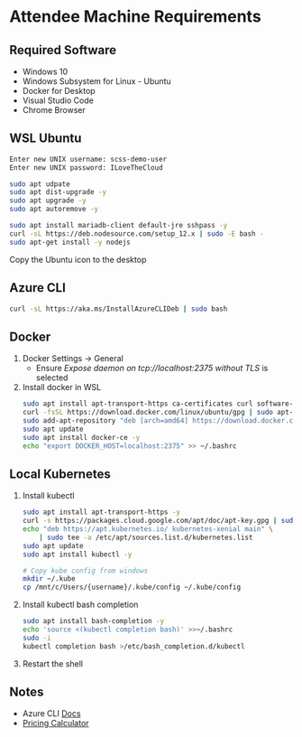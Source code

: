 # Attendee Machine Requirements

## Required Software
- Windows 10
- Windows Subsystem for Linux - Ubuntu
- Docker for Desktop
- Visual Studio Code
- Chrome Browser

## WSL Ubuntu

``` bash
Enter new UNIX username: scss-demo-user
Enter new UNIX password: ILoveTheCloud

sudo apt udpate
sudo apt dist-upgrade -y
sudo apt upgrade -y
sudo apt autoremove -y

sudo apt install mariadb-client default-jre sshpass -y
curl -sL https://deb.nodesource.com/setup_12.x | sudo -E bash -
sudo apt-get install -y nodejs
```

Copy the Ubuntu icon to the desktop

## Azure CLI
``` bash
curl -sL https://aka.ms/InstallAzureCLIDeb | sudo bash
```

## Docker
1. Docker Settings -> General
    - Ensure *Expose daemon on tcp://localhost:2375 without TLS* is selected
1. Install docker in WSL
    ``` bash
    sudo apt install apt-transport-https ca-certificates curl software-properties-common
    curl -fsSL https://download.docker.com/linux/ubuntu/gpg | sudo apt-key add -
    sudo add-apt-repository "deb [arch=amd64] https://download.docker.com/linux/ubuntu $(lsb_release -cs) stable"
    sudo apt update
    sudo apt install docker-ce -y
    echo "export DOCKER_HOST=localhost:2375" >> ~/.bashrc
    ```

## Local Kubernetes
1. Install kubectl
    ``` bash
    sudo apt install apt-transport-https -y
    curl -s https://packages.cloud.google.com/apt/doc/apt-key.gpg | sudo apt-key add -
    echo "deb https://apt.kubernetes.io/ kubernetes-xenial main" \
        | sudo tee -a /etc/apt/sources.list.d/kubernetes.list
    sudo apt update
    sudo apt install kubectl -y

    # Copy kube config from windows
    mkdir ~/.kube
    cp /mnt/c/Users/{username}/.kube/config ~/.kube/config
    ```
1. Install kubectl bash completion
    ``` bash
    sudo apt install bash-completion -y
    echo 'source <(kubectl completion bash)' >>~/.bashrc
    sudo -i
    kubectl completion bash >/etc/bash_completion.d/kubectl
    ```
1. Restart the shell


## Notes
- Azure CLI
    [Docs](https://docs.microsoft.com/en-us/cli/azure/?view=azure-cli-latest)
- [Pricing Calculator](https://azure.microsoft.com/is-is/pricing/calculator/)
